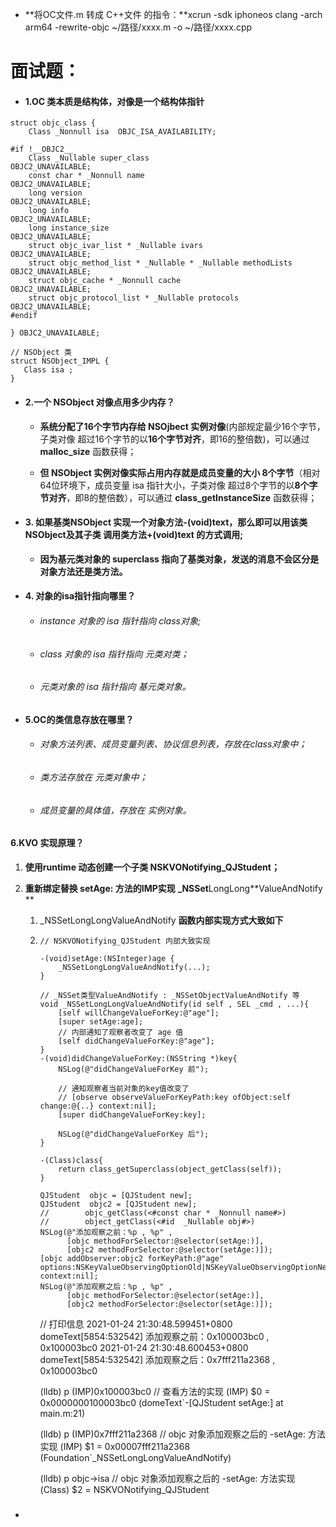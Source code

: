 * **将OC文件.m 转成 C++文件 的指令：**xcrun -sdk iphoneos clang -arch arm64 -rewrite-objc ~/路径/xxxx.m -o ~/路径/xxxx.cpp 

# 面试题：

* #### 1.OC 类本质是结构体，对像是一个结构体指针

```
struct objc_class {
    Class _Nonnull isa  OBJC_ISA_AVAILABILITY;

#if !__OBJC2__
    Class _Nullable super_class                              OBJC2_UNAVAILABLE;
    const char * _Nonnull name                               OBJC2_UNAVAILABLE;
    long version                                             OBJC2_UNAVAILABLE;
    long info                                                OBJC2_UNAVAILABLE;
    long instance_size                                       OBJC2_UNAVAILABLE;
    struct objc_ivar_list * _Nullable ivars                  OBJC2_UNAVAILABLE;
    struct objc_method_list * _Nullable * _Nullable methodLists                    OBJC2_UNAVAILABLE;
    struct objc_cache * _Nonnull cache                       OBJC2_UNAVAILABLE;
    struct objc_protocol_list * _Nullable protocols          OBJC2_UNAVAILABLE;
#endif

} OBJC2_UNAVAILABLE;

// NSObject 类
struct NSObject_IMPL {
   Class isa ;
}
```

* #### 2.一个 NSObject 对像点用多少内存？

  * **系统分配了16个字节内存给 NSOjbect 实例对像**\(内部规定最少16个字节，子类对像 超过16个字节的以**16个字节对齐**，即16的整倍数\)，可以通过 **malloc\_size** 函数获得；

  * **但 NSObject 实例对像实际占用内存就是成员变量的大小 8个字节**（相对64位环境下，成员变量 isa 指针大小，子类对像 超过8个字节的以**8个字节对齐**，即8的整倍数），可以通过 **class\_getInstanceSize** 函数获得；
* #### 3. 如果基类NSObject 实现一个对象方法-\(void\)text，那么即可以用该类NSObject及其子类 调用类方法+\(void\)text 的方式调用;

  * **因为基元类对象的 superclass 指向了基类对象，发送的消息不会区分是对象方法还是类方法。**
* #### 4. 对象的isa指针指向哪里？

  * ###### instance 对象的 isa 指针指向 class对象;
  * ###### class 对象的 isa 指针指向 元类对类；
  * ###### 元类对象的 isa 指针指向 基元类对象。
* #### 5.OC的类信息存放在哪里？

  * ###### 对象方法列表、成员变量列表、协议信息列表，存放在class对象中；
  * ###### 类方法存放在 元类对象中；
  * ###### 成员变量的具体值，存放在 实例对象。

#### 6.KVO 实现原理？

1. **使用runtime 动态创建一个子类 NSKVONotifying\_QJStudent；**

2. **重新绑定替换 setAge: 方法的IMP实现** **\_NSSet**LongLong**ValueAndNotify **

   1. \_NSSetLongLongValueAndNotify **函数内部实现方式大致如下**

   2. ```
      // NSKVONotifying_QJStudent 内部大致实现

      -(void)setAge:(NSInteger)age {
          _NSSetLongLongValueAndNotify(...);
      }

      // _NSSet类型ValueAndNotify : _NSSetObjectValueAndNotify 等
      void _NSSetLongLongValueAndNotify(id self , SEL _cmd , ...){
          [self willChangeValueForKey:@"age"];
          [super setAge:age];
          // 内部通知了观察者改变了 age 值
          [self didChangeValueForKey:@"age"];
      }
      -(void)didChangeValueForKey:(NSString *)key{
          NSLog(@"didChangeValueForKey 前");

          // 通知观察者当前对象的key值改变了
          // [observe observeValueForKeyPath:key ofObject:self change:@{..} context:nil];
          [super didChangeValueForKey:key];

          NSLog(@"didChangeValueForKey 后");
      }

      -(Class)class{
          return class_getSuperclass(object_getClass(self));
      }
      ```

          QJStudent  objc = [QJStudent new];
          QJStudent  objc2 = [QJStudent new];
          //        objc_getClass(<#const char * _Nonnull name#>)
          //        object_getClass(<#id  _Nullable obj#>)
          NSLog(@"添加观察之前：%p , %p" ,
                [objc methodForSelector:@selector(setAge:)],
                [objc2 methodForSelector:@selector(setAge:)]);
          [objc addObserver:objc2 forKeyPath:@"age" options:NSKeyValueObservingOptionOld|NSKeyValueObservingOptionNew context:nil];
          NSLog(@"添加观察之后：%p , %p" ,
                [objc methodForSelector:@selector(setAge:)],
                [objc2 methodForSelector:@selector(setAge:)]);


        // 打印信息 
        2021-01-24 21:30:48.599451+0800 domeText[5854:532542] 添加观察之前：0x100003bc0 , 0x100003bc0
        2021-01-24 21:30:48.600453+0800 domeText[5854:532542] 添加观察之后：0x7fff211a2368 , 0x100003bc0

        (lldb) p (IMP)0x100003bc0   // 查看方法的实现
        (IMP) $0 = 0x0000000100003bc0 (domeText`-[QJStudent setAge:] at main.m:21)

        (lldb) p (IMP)0x7fff211a2368  // objc 对象添加观察之后的 -setAge: 方法实现
        (IMP) $1 = 0x00007fff211a2368 (Foundation`_NSSetLongLongValueAndNotify)

        (lldb) p objc->isa            // objc 对象添加观察之后的 -setAge: 方法实现
        (Class) $2 = NSKVONotifying_QJStudent

* ##### 



